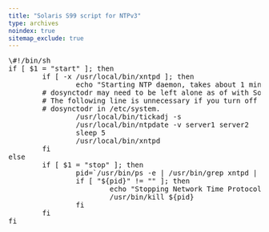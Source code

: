 ```yaml
---
title: "Solaris S99 script for NTPv3"
type: archives
noindex: true 
sitemap_exclude: true
---
```


<pre>
\#!/bin/sh
if [ $1 = "start" ]; then
        if [ -x /usr/local/bin/xntpd ]; then
                echo "Starting NTP daemon, takes about 1 minute... "
		# dosynctodr may need to be left alone as of with Solaris 2.6
		# The following line is unnecessary if you turn off
		# dosynctodr in /etc/system.
                /usr/local/bin/tickadj -s
                /usr/local/bin/ntpdate -v server1 server2
                sleep 5
                /usr/local/bin/xntpd
        fi
else
        if [ $1 = "stop" ]; then
                pid=`/usr/bin/ps -e | /usr/bin/grep xntpd | /usr/bin/sed -e 's/^  *//' -e 's/ .*//'`
                if [ "${pid}" != "" ]; then
                        echo "Stopping Network Time Protocol daemon "
                        /usr/bin/kill ${pid}
                fi
        fi
fi
</pre>